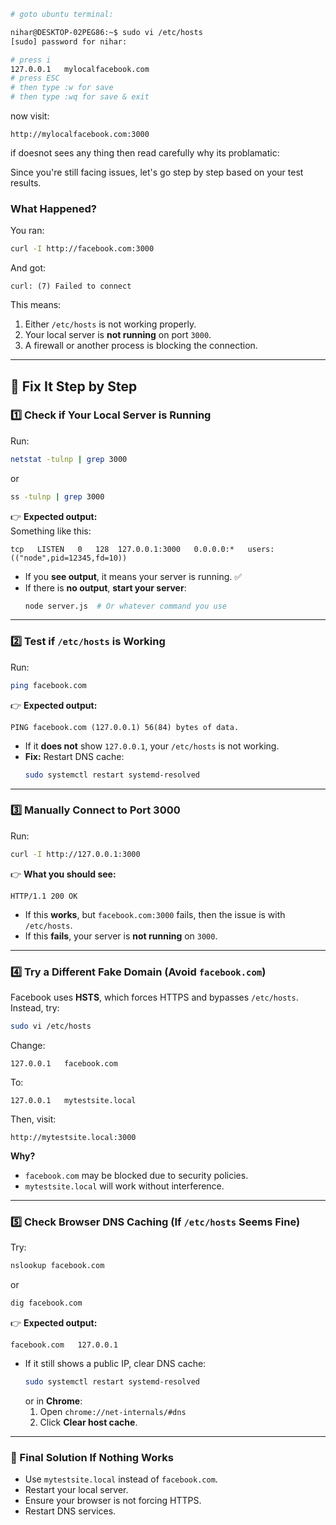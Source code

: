 ```bash
# goto ubuntu terminal:

nihar@DESKTOP-02PEG86:~$ sudo vi /etc/hosts
[sudo] password for nihar:

# press i
127.0.0.1   mylocalfacebook.com
# press ESC
# then type :w for save
# then type :wq for save & exit
```

now visit:

```link
http://mylocalfacebook.com:3000
```

if doesnot sees any thing then read carefully why its problamatic:

Since you're still facing issues, let's go step by step based on your test results.

### **What Happened?**
You ran:
```bash
curl -I http://facebook.com:3000
```
And got:
```
curl: (7) Failed to connect
```
This means:
1. Either `/etc/hosts` is not working properly.
2. Your local server is **not running** on port `3000`.
3. A firewall or another process is blocking the connection.

---

## **🚀 Fix It Step by Step**
### **1️⃣ Check if Your Local Server is Running**
Run:
```bash
netstat -tulnp | grep 3000
```
or
```bash
ss -tulnp | grep 3000
```
👉 **Expected output:**  
Something like this:
```
tcp   LISTEN   0   128  127.0.0.1:3000   0.0.0.0:*   users:(("node",pid=12345,fd=10))
```
- If you **see output**, it means your server is running. ✅
- If there is **no output**, **start your server**:
  ```bash
  node server.js  # Or whatever command you use
  ```

---

### **2️⃣ Test if `/etc/hosts` is Working**
Run:
```bash
ping facebook.com
```
👉 **Expected output:**  
```
PING facebook.com (127.0.0.1) 56(84) bytes of data.
```
- If it **does not** show `127.0.0.1`, your `/etc/hosts` is not working.  
- **Fix:** Restart DNS cache:
  ```bash
  sudo systemctl restart systemd-resolved
  ```

---

### **3️⃣ Manually Connect to Port 3000**
Run:
```bash
curl -I http://127.0.0.1:3000
```
👉 **What you should see:**
```
HTTP/1.1 200 OK
```
- If this **works**, but `facebook.com:3000` fails, then the issue is with `/etc/hosts`.
- If this **fails**, your server is **not running** on `3000`.

---

### **4️⃣ Try a Different Fake Domain (Avoid `facebook.com`)**
Facebook uses **HSTS**, which forces HTTPS and bypasses `/etc/hosts`. Instead, try:
```bash
sudo vi /etc/hosts
```
Change:
```
127.0.0.1   facebook.com
```
To:
```
127.0.0.1   mytestsite.local
```
Then, visit:
```
http://mytestsite.local:3000
```
**Why?**  
- `facebook.com` may be blocked due to security policies.
- `mytestsite.local` will work without interference.

---

### **5️⃣ Check Browser DNS Caching (If `/etc/hosts` Seems Fine)**
Try:
```bash
nslookup facebook.com
```
or
```bash
dig facebook.com
```
👉 **Expected output:**  
```
facebook.com   127.0.0.1
```
- If it still shows a public IP, clear DNS cache:
  ```bash
  sudo systemctl restart systemd-resolved
  ```
  or in **Chrome**:
  1. Open `chrome://net-internals/#dns`
  2. Click **Clear host cache**.

---

### **🔹 Final Solution If Nothing Works**
- Use `mytestsite.local` instead of `facebook.com`.
- Restart your local server.
- Ensure your browser is not forcing HTTPS.
- Restart DNS services.
